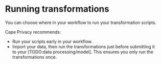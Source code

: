 # Running transformations

You can choose where in your workflow to run your transformation scripts.

Cape Privacy recommends:

* Run your scripts early in your workflow.
* Import your data, then run the transformations just before submitting it to your [TODO:data processing/model]. This ensures you only run the transformations once.